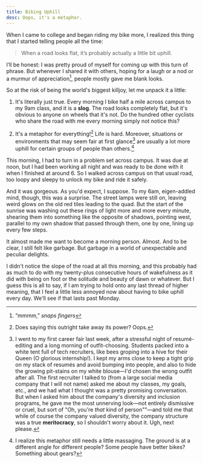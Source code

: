 ```yaml
---
title: Biking Uphill
desc: Oops, it's a metaphor.
---
```

When I came to college and began riding my bike more, I realized this thing that I started telling people all the time:

> When a road looks flat, it’s probably actually a little bit uphill.

I’ll be honest: I was pretty proud of myself for coming up with this turn of phrase. But whenever I shared it with others, hoping for a laugh or a nod or a murmur of appreciation[^1], people mostly gave me blank looks.

So at the risk of being the world's biggest killjoy, let me unpack it a little:

1. It's literally just true. Every morning I bike half a mile across campus to my 9am class, and it is a **slog**. The road looks completely flat, but it's obvious to anyone on wheels that it's not. Do the hundred other cyclists who share the road with me every morning simply not notice this?

2. It's a metaphor for everything![^2] Life is hard. Moreover, situations or environments that may seem fair at first glance[^3] are usually a lot more uphill for certain groups of people than others.[^4]

This morning, I had to turn in a problem set across campus. It was due at noon, but I had been working all night and was ready to be done with it when I finished at around 6. So I walked across campus on that usual road, too loopy and sleepy to unlock my bike and ride it safely.

And it was gorgeous. As you'd expect, I suppose. To my 6am, eigen-addled mind, though, this was a surprise. The street lamps were still on, leaving weird glows on the old red tiles leading to the quad. But the start of the sunrise was washing out these rings of light more and more every minute, shearing them into something like the opposite of shadows, pointing west, parallel to my own shadow that passed through them, one by one, lining up every few steps.

It almost made me want to become a morning person. Almost. And to be clear, I still felt like garbage. But garbage in a world of unexpectable and peculiar delights.

I didn't notice the slope of the road at all this morning, and this probably had as much to do with my twenty-plus consecutive hours of wakefulness as it did with being on foot or the solitude and beauty of dawn or whatever. But I guess this is all to say, if I am trying to hold onto any last thread of higher meaning, that I feel a little less annoyed now about having to bike uphill every day. We'll see if that lasts past Monday.

[^1]: “mmmm,” *snaps fingers*
[^2]: Does saying this outright take away its power? Oops.
[^3]: I went to my first career fair last week, after a stressful night of resumé-editing and a long morning of outfit-choosing. Students packed into a white tent full of tech recruiters, like bees groping into a hive for their Queen (O glorious internship!). I kept my arms close to keep a tight grip on my stack of resumés and avoid bumping into people, and also to hide the growing pit-stains on my white blouse—I'd chosen the wrong outfit after all. The first recruiter I talked to (from a large social media company that I will not name) asked me about my classes, my goals, etc., and we had what I thought was a pretty promising conversation. But when I asked him about the company's diversity and inclusion programs, he gave me the most unnerving look—not entirely dismissive or cruel, but sort of "Oh, you're *that* kind of person""—and told me that while of course the company valued diversity, the company structure was a true **meritocracy**, so I shouldn't worry about it. Ugh, next please.
[^4]: I realize this metaphor still needs a little massaging. The ground is at a different angle for different people? Some people have better bikes? Something about gears?

